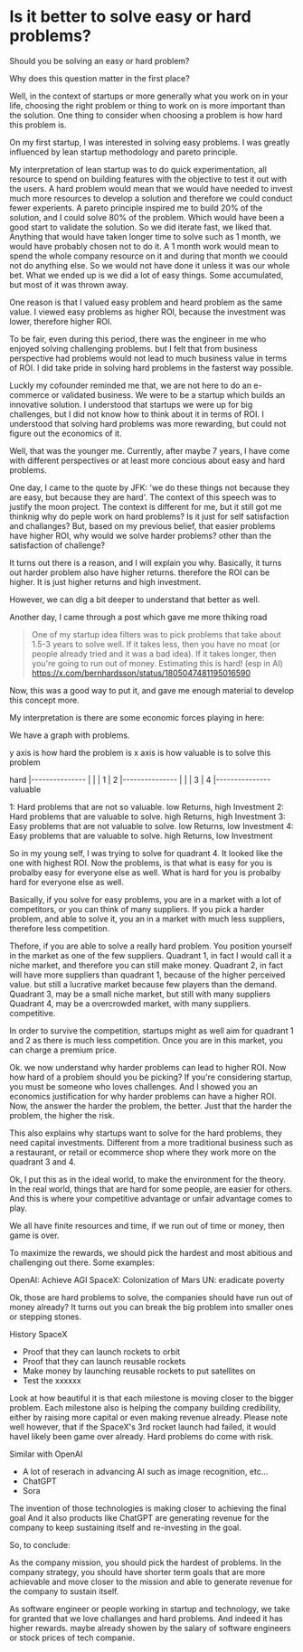 
# Is it better to solve easy or hard problems?

Should you be solving an easy or hard problem?

Why does this question matter in the first place?

Well, in the context of startups or more generally what you work on in your life, choosing the right problem or thing to work on is more important than the solution.
One thing to consider when choosing a problem is how hard this problem is.

On my first startup, I was interested in solving easy problems.
I was greatly influenced by lean startup methodology and pareto principle.

My interpretation of lean startup was to do quick experimentation, all resource to spend on building features with the objective to test it out with the users. A hard problem would mean that we would have needed to invest much more resources to develop a solution and therefore we could conduct fewer experients.
A pareto principle inspired me to build 20% of the solution, and I could solve 80% of the problem. Which would have been a good start to validate the solution.
So we did iterate fast, we liked that.
Anything that would have taken longer time to solve such as 1 month, we would have probably chosen not to do it. A 1 month work would mean to spend the whole company resource on it and during that month we coould not do anything else. So we would not have done it unless it was our whole bet.
What we ended up is we did a lot of easy things. Some accumulated, but most of it was thrown away.

One reason is that I valued easy problem and heard problem as the same value. I viewed easy problems as higher ROI, because the investment was lower, therefore higher ROI.

To be fair, even during this period, there was the engineer in me who enjoyed solving challenging problems. but I felt that from business perspective had problems would not lead to much business value in terms of ROI. I did take pride in solving hard problems in the fasterst way possible.

Luckly my cofounder reminded me that, we are not here to do an e-commerce or validated business. We were to be a startup which builds an innovative solution. I understood that startups we were up for big challenges, but I did not know how to think about it in terms of ROI.
I understood that solving hard problems was more rewarding, but could not figure out the economics of it.

Well, that was the younger me. Currently, after maybe 7 years, I have come with different perspectives or at least more concious about easy and hard problems.

One day, I came to the quote by JFK: 'we do these things not because they are easy, but because they are hard'.
The context of this speech was to justify the moon project.
The context is different for me, but it still got me thinknig why do peple work on hard problems? Is it just for self satisfaction and challanges?
But, based on my previous belief, that easier problems have higher ROI, why would we solve harder problems? other than the satisfaction of challenge?

It turns out there is a reason, and I will explain you why. Basically, it turns out harder problem also have higher returns. therefore the ROI can be higher. It is just higher returns and high investment.

However, we can dig a bit deeper to understand that better as well.

Another day, I came through a post which gave me more thiking road

> One of my startup idea filters was to pick problems that take about 1.5-3 years to solve well. If it takes less, then you have no moat (or people already tried and it was a bad idea). If it takes longer, then you're going to run out of money. Estimating this is hard! (esp in AI)
https://x.com/bernhardsson/status/1805047481195016590

Now, this was a good way to put it, and gave me enough material to develop this concept more.

My interpretation is there are some economic forces playing in here:

We have a graph with problems.

y axis is how hard the problem is
x axis is how valuable is to solve this problem

hard
|---------------
|       |
|   1   |  2
|---------------
|       |
|   3   |  4
|---------------
               valuable


1: Hard problems that are not so valuable. low Returns, high Investment
2: Hard problems that are valuable to solve. high Returns, high Investment
3: Easy problems that are not valuable to solve. low Returns, low Investment
4: Easy problems that are valuable to solve. high Returns, low Investment

So in my young self, I was trying to solve for quadrant 4. It looked like the one with highest ROI.
Now the problems, is that what is easy for you is probalby easy for everyone else as well. What is hard for you is probalby hard for everyone else as well.

Basically, if you solve for easy problems, you are in a market with a lot of competitors, or you can think of many suppliers.
If you pick a harder problem, and able to solve it, you an in a market with much less suppliers, therefore less competition.

Thefore, if you are able to solve a really hard problem. You position yourself in the market as one of the few suppliers.
Quadrant 1, in fact I would call it a niche market, and therefore you can still make money.
Quadrant 2, in fact will have more suppliers than quadrant 1, because of the higher perceived value. but still a lucrative market because few players than the demand.
Quadrant 3, may be a small niche market, but still with many suppliers
Quadrant 4, may be a overcrowded market, with many suppliers. competitive.


In order to survive the competition, startups might as well aim for quadrant 1 and 2 as there is much less competition. Once you are in this market, you can charge a premium price.


Ok. we now understand why harder problems can lead to higher ROI.
Now how hard of a problem should you be picking? 
If you're considering startup, you must be someone who loves challenges.
And I showed you an economics justification for why harder problems can have a higher ROI.
Now, the answer the harder the problem, the better.
Just that the harder the problem, the higher the risk.

This also explains why startups want to solve for the hard problems, they need capital investments.
Different from a more traditional business such as a restaurant, or retail or ecommerce shop where they work more on the quadrant 3 and 4.


Ok, I put this as in the ideal world, to make the environment for the theory. In the real world, things that are hard for some people, are easier for others. And this is where your competitive advantage or unfair advantage comes to play.


We all have finite resources and time, if we run out of time or money, then game is over.

To maximize the rewards, we should pick the hardest and most abitious and challenging out there.
Some examples:

OpenAI: Achieve AGI
SpaceX: Colonization of Mars
UN: eradicate poverty

Ok, those are hard problems to solve, the companies should have run out of money already? It turns out you can break the big problem into smaller ones or stepping stones.


History SpaceX

* Proof that they can launch rockets to orbit
* Proof that they can launch reusable rockets
* Make money by launching reusable rockets to put satellites on
* Test the xxxxxx

Look at how beautiful it is that each milestone is moving closer to the bigger problem. Each milestone also is helping the company building credibility, either by raising more capital or even making revenue already.
Please note well however, that if the SpaceX's 3rd rocket launch had failed, it would havel likely been game over already. Hard problems do come with risk.


Similar with OpenAI

* A lot of reserach in advancing AI such as image recognition, etc...
* ChatGPT
* Sora

The invention of those technologies is making closer to achieving the final goal
And it also products like ChatGPT are generating revenue for the company to keep sustaining itself and re-investing in the goal.



So, to conclude:

As the company mission, you should pick the hardest of problems.
In the company strategy, you should have shorter term goals that are more achievable and move closer to the mission and able to generate revenue for the company to sustain itself.

As software engineer or people working in startup and technology, we take for granted that we love challanges and hard problems. And indeed it has higher rewards. maybe already showen by the salary of software engineers or stock prices of tech companie.








